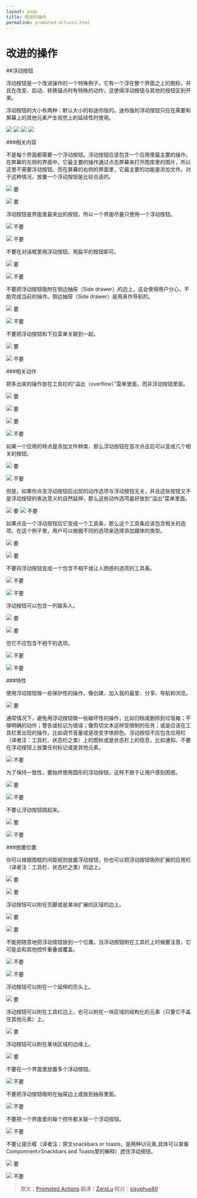```yaml
---
layout: page
title: 改进的操作
permalink: promoted-actions.html
---
```


# 改进的操作

##浮动按钮

浮动按钮是一个改进操作的一个特殊例子。它有一个浮在整个界面之上的图标，并且在改变、启动、转换锚点时有特殊的动作，这使得浮动按钮与其他的按钮区别开来。

浮动按钮的大小有两种：默认大小的和迷你版的。迷你版的浮动按钮只应在需要和屏幕上的其他元素产生视觉上的延续性时使用。

![](images/patterns-promotedactions-floatingactionbuttonFAB02b_large_mdpi.png)
![](images/patterns-promotedactions-floatingactionbuttonFAB02a_large_mdpi.png)
![](images/patterns-promotedactions-floatingactionbuttonFAB3_large_mdpi.png)
![](images/patterns-promotedactions-floatingactionbuttonFAB4_large_mdpi.png)

###相关内容

不是每个界面都需要一个浮动按钮。浮动按钮应该包含一个应用里最主要的操作。在屏幕的左侧的界面中，它最主要的操作通过点击屏幕来打开图库里的图片，所以这里不需要浮动按钮。而在屏幕的右侧的界面里，它最主要的功能是添加文件。对于这种情况，放置一个浮动按钮是比较合适的。

![](images/patterns-promotedactions-associatedcontent-FAB03do1_large_mdpi.png)
要

![](images/patterns-promotedactions-associatedcontent-FAB03do2_large_mdpi.png)
要

浮动按钮是界面里最突出的按钮，所以一个界面尽量只使用一个浮动按钮。

![](images/patterns-promotedactions-associatedcontent-FAB04dont1_large_mdpi.png)
不要

![](images/patterns-promotedactions-associatedcontent-FAB04dont2_large_mdpi.png)
不要

不要在对话框里用浮动按钮。用扁平的按钮即可。

![](images/patterns-promotedactions-associatedcontentFAB05do_large_mdpi.png)
要

![](images/patterns-promotedactions-associatedcontentFAB05dont_large_mdpi.png)
不要

不要把浮动按钮吸附在侧边抽屉（Side drawer）的边上，这会使得用户分心，不能完成当前的操作。侧边抽屉（Side drawer）是用来作导航的。

![](images/patterns-promotedactions-associatedcontentFAB07do_large_mdpi.png)
要

![](images/patterns-promotedactions-associatedcontentFAB07dont_large_mdpi.png)
不要

不要把浮动按钮和下拉菜单关联到一起。

![](images/patterns-promotedactions-associatedcontentFAB08do_large_mdpi.png)
要

![](images/patterns-promotedactions-associatedcontentFAB08dont_large_mdpi.png)
不要

###相关动作

把多出来的操作放在工具栏的“溢出（overflow）”菜单里面，而非浮动按钮里面。

![](images/patterns-promotedactions-relatedactionsFAB09do1_large_mdpi.png)
要

![](images/patterns-promotedactions-relatedactionsFAB09do2_large_mdpi.png)
要

![](images/patterns-promotedactions-relatedactionsFAB10dont1_large_mdpi.png)
要

![](images/patterns-promotedactions-relatedactionsFAB10dont2_large_mdpi.png)
不要

如果一个应用的特点是添加文件种类，那么浮动按钮在首次点击后可以变成几个相关的按钮。

![](images/patterns-promotedactions-relatedactionsFAB11do1_large_mdpi.png)
要

![](images/patterns-promotedactions-relatedactionsFAB11do2_large_mdpi.png)
不要

但是，如果你点击浮动按钮后出现的动作选项与浮动按钮无关，并且这些按钮又不是浮动按钮的表达意义的自然延伸，那么这些动作选项最好放到“溢出”菜单里面。

![](images/patterns-promotedactions-relatedactionsFAB12dont1_large_mdpi.png)
要
![](images/patterns-promotedactions-relatedactionsFAB12dont2_large_mdpi.png)
不要

如果点击一个浮动按钮后它变成一个工具条，那么这个工具条应该包含相关的选项。在这个例子里，用户可以根据不同的选项来选择添加媒体的类型。

![](images/patterns-promotedactions-relatedactionsFAB13do1_large_mdpi.png)
要

![](images/patterns-promotedactions-relatedactionsFAB13do2_large_mdpi.png)
要

不要将浮动按钮变成一个包含不相干或让人困惑的选项的工具条。

![](images/patterns-promotedactions-relatedactionsFAB14dont1_large_mdpi.png)
不要

![](images/patterns-promotedactions-relatedactionsFAB14dont2_large_mdpi.png)
不要

浮动按钮可以包含一列联系人。

![](images/patterns-promotedactions-relatedactionsFAB15do1_large_mdpi.png)
要

![](images/patterns-promotedactions-relatedactionsFAB15do2_large_mdpi.png)
要

但它不应包含不相干的选项。

![](images/patterns-promotedactions-relatedactionsFAB16dont1_large_mdpi.png)
不要

![](images/patterns-promotedactions-relatedactionsFAB16dont2_large_mdpi.png)
不要

###特性

使用浮动按钮做一些保护性的操作，像创建、加入我的最爱、分享、导航和浏览。

![](images/patterns-promotedactions-qualitiesFAB17_large_mdpi.png)
要

通常情况下，避免用浮动按钮做一些破坏性的操作，比如归档或删除到垃圾箱；不够明确的动作；警告或标记为错误；像剪切文本这样受限制的任务；或是应该在工具栏里出现的操作，比如调节音量或是改变字体颜色。浮动按钮不应包含应用栏（译者注：工具栏、状态栏之类）上的图标或是状态栏上的信息，比如通知。不要在浮动按钮上放置任何标记或是其他元素。

![](images/patterns-promotedactions-qualitiesFAB18_large_mdpi.png)
不要

为了保持一致性，要始终使用圆形的浮动按钮，这样不致于让用户感到困惑。

![](images/patterns-promotedactions-qualitiesFAB20do_large_mdpi.png)
要

![](images/patterns-promotedactions-qualitiesFAB20dont_large_mdpi.png)
不要

不要让浮动按钮跳起来。

![](images/patterns-promotedactions-qualitiesFAB21do_large_mdpi.png)
要

![](images/patterns-promotedactions-qualitiesFAB21dont_large_mdpi.png)
不要

###放置位置

你可以根据图框的间距规则放置浮动按钮，你也可以把浮动按钮吸附扩展的应用栏（译者注：工具栏、状态栏之类）的边上。

![](images/patterns-promotedactions-placementFAB23do1_large_mdpi.png)
要

![](images/patterns-promotedactions-placementFAB23do2_large_mdpi.png)
要

浮动按钮可以附在页脚或是某块扩展的区域的边上。

![](images/patterns-promotedactions-placementFAB24do1_large_mdpi.png)
要

![](images/patterns-promotedactions-placementFAB24do2_large_mdpi.png)
要

不能把随意地把浮动按钮放到一个位置。当浮动按钮附在工具栏上时候要注意，它可能会和其他控件重叠或覆盖。

![](images/patterns-promotedactions-placementFAB25dont1_large_mdpi.png)
不要

![](images/patterns-promotedactions-placementFAB25dont2_large_mdpi.png)
不要

浮动按钮可以附在一个延伸的页头上。

![](images/patterns-promotedactions-placementFAB26_large_mdpi.png)
要

浮动按钮可以附在工具栏边上，也可以附在一块区域的结构化的元素（只要它不盖住其他元素）上。

![](images/patterns-promotedactions-placementFAB27_large_mdpi.png)
要

浮动按钮可以附在某块区域的边缘上。

![](images/patterns-promotedactions-placementFAB28_large_mdpi.png)
要

不要在一个界面里放置多个浮动按钮。

![](images/patterns-promotedactions-placementFAB29_large_mdpi.png)
不要

不要把浮动按钮吸附在抽屉边上或放到抽屉里面。

![](images/patterns-promotedactions-placementFAB30_large_mdpi.png)
不要

不要把一个界面里的每个控件都关联一个浮动按钮。

![](images/patterns-promotedactions-placementFAB31_large_mdpi.png)
不要

不要让提示框（译者注：原文snackbars or toasts，是两种UI元素,具体可以查看Componnent>Snackbars and Toasts里的解释）遮住浮动按钮。

![](images/patterns-promotedactions-placement13do1_large_mdpi.png)
要

![](images/patterns-promotedactions-placement14dont1_large_mdpi.png)
不要

> 原文：[Promoted Actions](http://www.google.com/design/spec/patterns/promoted-actions.html)  翻译：[ZeroLu](https://github.com/ZeroLu)  校对：[sisyphus60](https://github.com/sisyphus60)
